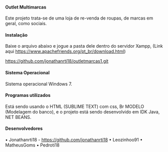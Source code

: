 #### Outlet Multimarcas ####

Este projeto trata-se de uma loja de re-venda de roupas, de marcas em geral, como sociais.

#### Instalação #### 

Baixe o arquivo abaixo e jogue a pasta dele dentro do servidor Xampp, (Link aqui https://www.apachefriends.org/pt_br/download.html)

https://github.com/jonathanrti18/outletmarcas1.git

#### Sistema Operacional ####

Sistema operacional Windows 7.

#### Programas utilizados ####

Está sendo usando o HTML (SUBLIME TEXT) com css, Br MODELO (Modelagem do banco), e o projeto está sendo desenvolvido em IDK Java, NET BEANS.

#### Desenvolvedores ####
•	Jonathanrti18 - https://github.com/jonathanrti18
•	Leozinhoo91
•	MatheusGoms
•	Pedroti18
